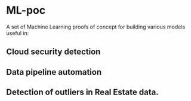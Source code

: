 # ML-poc

A set of Machine Learning proofs of concept for building various models useful in: 

## Cloud security detection
## Data pipeline automation
## Detection of outliers in Real Estate data.

